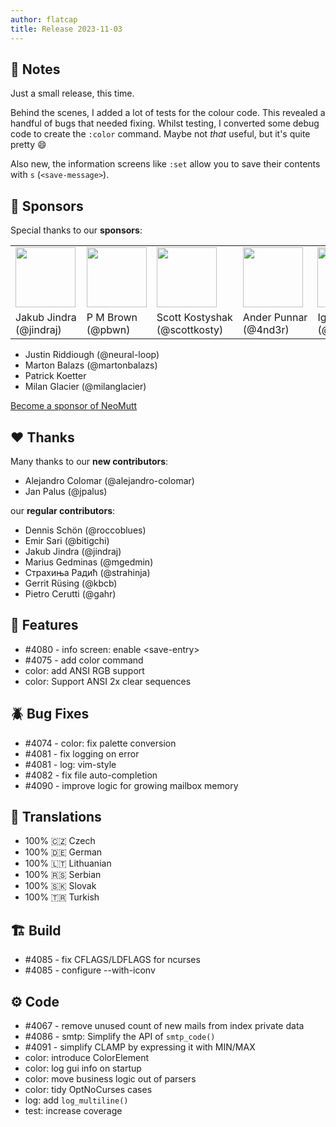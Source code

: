 ```yaml
---
author: flatcap
title: Release 2023-11-03
---
```


## :book: Notes

Just a small release, this time.

Behind the scenes, I added a lot of tests for the colour code.
This revealed a handful of bugs that needed fixing.
Whilst testing, I converted some debug code to create the `:color` command.
Maybe not _that_ useful, but it's quite pretty :smile:

Also new, the information screens like `:set` allow you to save their contents with `s` (`<save-message>`).

## :gem: Sponsors

Special thanks to our **sponsors**:

<table>
  <tr>
    <td><a href="https://github.com/jindraj/"><img width="96" src="https://avatars.githubusercontent.com/u/1755070"></a></td>
    <td><a href="https://github.com/pbwn/"><img width="96" src="https://avatars.githubusercontent.com/u/34809091"></a></td>
    <td><a href="https://github.com/scottkosty/"><img width="96" src="https://avatars.githubusercontent.com/u/1149353"></a></td>
    <td><a href="https://github.com/4nd3r/"><img width="96" src="https://avatars.githubusercontent.com/u/7166727"></a></td>
    <td><a href="https://github.com/igor47/"><img width="96" src="https://avatars.githubusercontent.com/u/200575"></a></td>
    <td><a href="https://github.com/veebch/"><img width="96" src="https://avatars.githubusercontent.com/u/75116070"></a></td>
  </tr>
  <tr>
    <td>
      Jakub&nbsp;Jindra<br>(@jindraj)
    </td>
    <td>
      P&nbsp;M&nbsp;Brown<br>(@pbwn)
    </td>
    <td>
      Scott&nbsp;Kostyshak<br>(@scottkosty)
    </td>
    <td>
      Ander&nbsp;Punnar<br>(@4nd3r)
    </td>
    <td>
      Igor&nbsp;Serebryany<br>(@igor47)
    </td>
    <td>
      Martin&nbsp;Spendiff<br>(@veebch)
    </td>
  </tr>
</table>

- Justin Riddiough (@neural-loop)
- Marton Balazs (@martonbalazs)
- Patrick Koetter
- Milan Glacier (@milanglacier)

[Become a sponsor of NeoMutt](https://neomutt.org/sponsor)

## :heart: Thanks

Many thanks to our **new contributors**:

- Alejandro Colomar (@alejandro-colomar)
- Jan Palus (@jpalus)

our **regular contributors**:

- Dennis Schön (@roccoblues)
- Emir Sari (@bitigchi)
- Jakub Jindra (@jindraj)
- Marius Gedminas (@mgedmin)
- Страхиња Радић (@strahinja)
- Gerrit Rüsing (@kbcb)
- Pietro Cerutti (@gahr)

## :gift: Features

- #4080 - info screen: enable \<save-entry\>
- #4075 - add color command
- color: add ANSI RGB support
- color: Support ANSI 2x clear sequences

## :beetle: Bug Fixes

- #4074 - color: fix palette conversion
- #4081 - fix logging on error
- #4081 - log: vim-style
- #4082 - fix file auto-completion
- #4090 - improve logic for growing mailbox memory

## :black_flag: Translations

- 100% :czech_republic: Czech
- 100% :de: German
- 100% :lithuania: Lithuanian
- 100% :serbia: Serbian
- 100% :slovakia: Slovak
- 100% :tr: Turkish

## :building_construction: Build

- #4085 - fix CFLAGS/LDFLAGS for ncurses
- #4085 - configure --with-iconv

## :gear: Code

- #4067 - remove unused count of new mails from index private data
- #4086 - smtp: Simplify the API of `smtp_code()`
- #4091 - simplify CLAMP by expressing it with MIN/MAX
- color: introduce ColorElement
- color: log gui info on startup
- color: move business logic out of parsers
- color: tidy OptNoCurses cases
- log: add `log_multiline()`
- test: increase coverage

